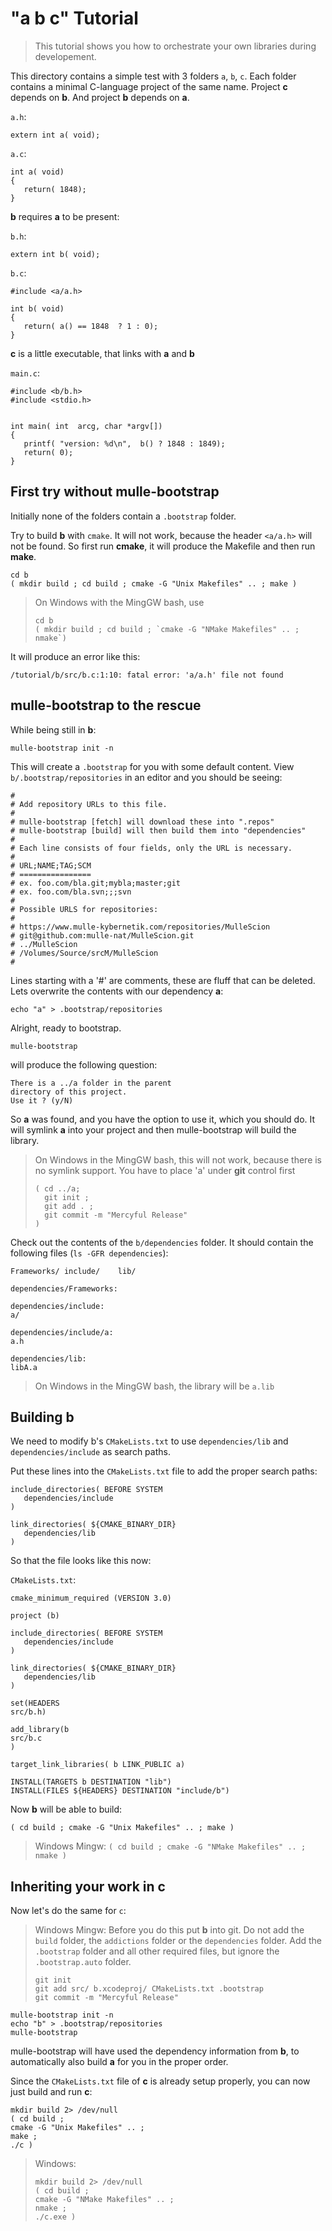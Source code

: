 
# "a b c" Tutorial

> This tutorial shows you how to orchestrate your own libraries during
> developement.

This directory contains a simple test with 3 folders `a`, `b`,  `c`. Each folder
contains a minimal C-language project of the same name.  Project **c** depends
on **b**. And project **b** depends on **a**.

`a.h`:

```
extern int a( void);
```

`a.c`:

```
int a( void)
{
   return( 1848);
}
```

**b** requires **a** to be present:


`b.h`:

```
extern int b( void);
```

`b.c`:

```
#include <a/a.h>

int b( void)
{
   return( a() == 1848  ? 1 : 0);
}
```

**c** is a little executable, that links with **a** and **b**


`main.c`:

```
#include <b/b.h>
#include <stdio.h>


int main( int  arcg, char *argv[])
{
   printf( "version: %d\n",  b() ? 1848 : 1849);
   return( 0);
}

```

## First try without mulle-bootstrap

Initially none of the folders contain a `.bootstrap` folder.

Try to build **b** with `cmake`. It will not work, because the header
`<a/a.h>` will not be found.  So first run **cmake**, it will produce the Makefile and then run **make**.

```console
cd b
( mkdir build ; cd build ; cmake -G "Unix Makefiles" .. ; make )
``` 

> On Windows with the MingGW bash, use
>
> ```console
> cd b
> ( mkdir build ; cd build ; `cmake -G "NMake Makefiles" .. ; nmake`)
> ```



It will produce an error like this:

```
/tutorial/b/src/b.c:1:10: fatal error: 'a/a.h' file not found
```

## mulle-bootstrap to the rescue

While being still in **b**:

```console
mulle-bootstrap init -n
```

This will create a `.bootstrap` for you with some default
content. View `b/.bootstrap/repositories` in an editor and you
should be seeing:

```shell
#
# Add repository URLs to this file.
#
# mulle-bootstrap [fetch] will download these into ".repos"
# mulle-bootstrap [build] will then build them into "dependencies"
#
# Each line consists of four fields, only the URL is necessary.
#
# URL;NAME;TAG;SCM
# ================
# ex. foo.com/bla.git;mybla;master;git
# ex. foo.com/bla.svn;;;svn
#
# Possible URLS for repositories:
#
# https://www.mulle-kybernetik.com/repositories/MulleScion
# git@github.com:mulle-nat/MulleScion.git
# ../MulleScion
# /Volumes/Source/srcM/MulleScion
#
```

Lines starting with a '#' are comments, these are fluff that can be
deleted. Lets overwrite the contents with our dependency **a**:

```
echo "a" > .bootstrap/repositories
```

Alright, ready to bootstrap.


```console
mulle-bootstrap
```

will produce the following question:

``` shell
There is a ../a folder in the parent
directory of this project.
Use it ? (y/N)
```

So **a** was found, and you have the option to use it,
which you should do. It will symlink **a** into your project and then mulle-bootstrap will build the library. 

> On Windows in the MingGW bash, this will not work, because there
> is no symlink support. You have to place 'a' under **git** control first
>
> ```
> ( cd ../a;
>   git init ;
>   git add . ;
>   git commit -m "Mercyful Release"
> )
>


Check out the contents of the `b/dependencies` folder.
It should contain the following files (`ls -GFR dependencies`):

~~~
Frameworks/ include/    lib/

dependencies/Frameworks:

dependencies/include:
a/

dependencies/include/a:
a.h

dependencies/lib:
libA.a
~~~

> On Windows in the MingGW bash, the library will be `a.lib`


## Building **b** 

We need to modify b's `CMakeLists.txt` to use `dependencies/lib` and `dependencies/include` as search paths.


Put these lines into the `CMakeLists.txt` file to add the proper search paths:

```
include_directories( BEFORE SYSTEM
   dependencies/include
)

link_directories( ${CMAKE_BINARY_DIR}
   dependencies/lib
)
```

So that the file looks like this now:

`CMakeLists.txt`:

```
cmake_minimum_required (VERSION 3.0)

project (b)

include_directories( BEFORE SYSTEM
   dependencies/include
)

link_directories( ${CMAKE_BINARY_DIR}
   dependencies/lib
)

set(HEADERS
src/b.h)

add_library(b
src/b.c
)

target_link_libraries( b LINK_PUBLIC a)

INSTALL(TARGETS b DESTINATION "lib")
INSTALL(FILES ${HEADERS} DESTINATION "include/b")
```

Now **b** will be able to build:

```
( cd build ; cmake -G "Unix Makefiles" .. ; make )
```

> Windows Mingw: `( cd build ; cmake -G "NMake Makefiles" .. ; nmake )`


## Inheriting your work in **c**

Now let's do the same for `c`:

> Windows Mingw: Before you do this put **b** into git. Do not add the
> `build` folder, the `addictions` folder or the `dependencies` folder.
> Add the `.bootstrap` folder and all other required files, but ignore the
> `.bootstrap.auto` folder.
>
> ```
> git init
> git add src/ b.xcodeproj/ CMakeLists.txt .bootstrap
> git commit -m "Mercyful Release"
> ```

```console
mulle-bootstrap init -n
echo "b" > .bootstrap/repositories
mulle-bootstrap
```

mulle-bootstrap will have used the dependency information from **b**, to automatically also
build **a** for you in the proper order.

Since the `CMakeLists.txt` file of **c** is already setup properly, you can now just build and run **c**:

```
mkdir build 2> /dev/null
( cd build ;
cmake -G "Unix Makefiles" .. ;
make ;
./c )
```

> Windows:
> ```
> mkdir build 2> /dev/null
> ( cd build ; 
> cmake -G "NMake Makefiles" .. ;
> nmake ;
> ./c.exe )
```





